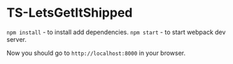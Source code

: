 # TS-LetsGetItShipped

`npm install` - to install add dependencies.
`npm start` - to start webpack dev server.

Now you should go to `http://localhost:8000` in your browser.